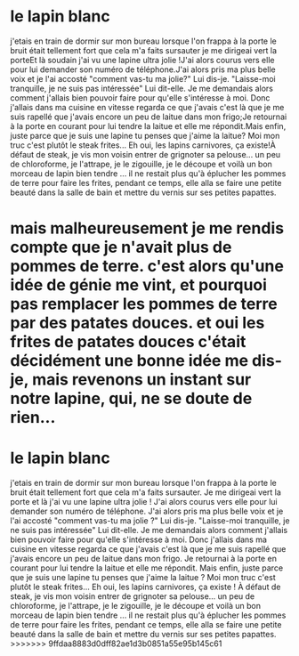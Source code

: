 <h1>le lapin blanc </h1> j'etais en train de dormir sur mon bureau lorsque l'on frappa à la porte le bruit était tellement fort que cela m'a faits sursauter je me dirigeai vert la porteEt là soudain j'ai vu une lapine ultra jolie !J'ai alors courus vers elle pour lui demander son numéro de téléphone.J'ai alors pris ma plus belle voix et je l'ai accosté "comment vas-tu ma jolie?" Lui dis-je.  "Laisse-moi tranquille, je ne suis pas intéressée" Lui dit-elle.  Je me demandais alors comment j'allais bien pouvoir faire pour qu'elle s'intéresse à moi.  Donc j'allais dans ma cuisine en vitesse regarda ce que j'avais c'est là que je me suis rapellé que j'avais encore un peu de laitue dans mon frigo;Je retournai à la porte en courant pour lui tendre la laitue et elle me répondit.Mais enfin, juste parce que je suis une lapine tu penses que j'aime la laitue?  Moi mon truc c'est plutôt le steak frites...  Eh oui, les lapins carnivores, ça existe!À défaut de steak, je vis mon voisin entrer de grignoter sa pelouse... un peu de chloroforme, je l'attrape, je le zigouille, je le découpe et voilà un bon morceau de lapin bien tendre ... il ne restait plus qu'à éplucher les pommes de terre pour faire les frites, pendant ce temps, elle alla se faire une petite beauté dans la salle de bain et mettre du vernis sur ses petites papattes.

mais malheureusement je me rendis compte que je n'avait plus de pommes de terre.
c'est alors qu'une idée de génie me vint, et pourquoi pas remplacer les pommes de terre par des patates douces.
et oui les frites de patates douces c'était décidément une bonne idée me dis-je, mais revenons un instant sur notre lapine, qui, ne se doute de rien...
=======
<h1>le lapin blanc </h1> j'etais en train de dormir sur mon bureau lorsque l'on frappa à la porte le bruit était tellement fort que cela m'a faits sursauter. Je me dirigeai vert la porte et là j'ai vu une lapine ultra jolie !
J'ai alors courus vers elle pour lui demander son numéro de téléphone.
J'ai alors pris ma plus belle voix et je l'ai accosté "comment vas-tu ma jolie ?" Lui dis-je.
"Laisse-moi tranquille, je ne suis pas intéressée" Lui dit-elle.
Je me demandais alors comment j'allais bien pouvoir faire pour qu'elle s'intéresse à moi.
Donc j'allais dans ma cuisine en vitesse regarda ce que j'avais c'est là que je me suis rapellé que j'avais encore un peu de laitue dans mon frigo.
Je retournai à la porte en courant pour lui tendre la laitue et elle me répondit.
Mais enfin, juste parce que je suis une lapine tu penses que j'aime la laitue ?
Moi mon truc c'est plutôt le steak frites...
Eh oui, les lapins carnivores, ça existe !
À défaut de steak, je vis mon voisin entrer de grignoter sa pelouse...
un peu de chloroforme, je l'attrape, je le zigouille, je le découpe et voilà un bon morceau de lapin bien tendre ...
il ne restait plus qu'à éplucher les pommes de terre pour faire les frites, pendant ce temps, elle alla se faire une petite beauté dans la salle de bain et mettre du vernis sur ses petites papattes.
>>>>>>> 9ffdaa8883d0dff82ae1d3b0851a55e95b145c61
